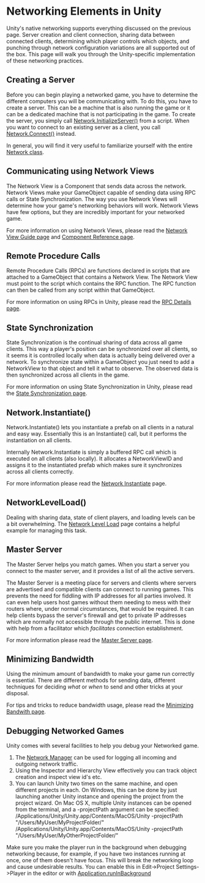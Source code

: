 Networking Elements in Unity
============================


Unity's native networking supports everything discussed on the previous page.  Server creation and client connection, sharing data between connected clients, determining which player controls which objects, and punching through network configuration variations are all supported out of the box.  This page will walk you through the Unity-specific implementation of these networking practices.


Creating a Server
-----------------


Before you can begin playing a networked game, you have to determine the different computers you will be communicating with.  To do this, you have to create a server.  This can be a machine that is also running the game or it can be a dedicated machine that is not participating in the game.  To create the server, you simply call [Network.InitializeServer()](ScriptRef:Network.InitializeServer.html) from a script.  When you want to connect to an existing server as a client, you call [Network.Connect()](ScriptRef:Network.Connect.html) instead.

In general, you will find it very useful to familiarize yourself with the entire [Network class](ScriptRef:Network.html).


Communicating using Network Views
---------------------------------


The <span class=keyword>Network View</span> is a Component that sends data across the network.  Network Views make your GameObject capable of sending data using RPC calls or State Synchronization.  The way you use Network Views will determine how your game's networking behaviors will work.  Network Views have few options, but they are incredibly important for your networked game.

For more information on using Network Views, please read the [Network View Guide page](net-NetworkView.md) and [Component Reference page](class-NetworkView.md).


Remote Procedure Calls
----------------------


Remote Procedure Calls (RPCs) are functions declared in scripts that are attached to a GameObject that contains a Network View.
The Network View must point to the script which contains the RPC function. The RPC function can then be called from any script within that GameObject.

For more information on using RPCs in Unity, please read the [RPC Details page](net-RPCDetails.md).


State Synchronization
---------------------


State Synchronization is the continual sharing of data across all game clients. This way a player's position can be synchronized over all clients, so it seems it is controlled locally when data is actually being delivered over a network. To synchronize state within a GameObject you just need to add a NetworkView to that object and tell it what to observe. The observed data is then synchronized across all clients in the game.

For more information on using State Synchronization in Unity, please read the [State Synchronization page](net-StateSynchronization.md).


Network.Instantiate()
---------------------


<span class=component>Network.Instantiate()</span> lets you instantiate a prefab on all clients in a natural and easy way. Essentially this is an <span class=component>Instantiate()</span> call, but it performs the instantiation on all clients.

Internally Network.Instantiate is simply a buffered RPC call which is executed on all clients (also locally). It allocates a NetworkViewID and assigns it to the instantiated prefab which makes sure it synchronizes across all clients correctly.

For more information please read the [Network Instantiate](net-NetworkInstantiate.md) page.


NetworkLevelLoad()
------------------


Dealing with sharing data, state of client players, and loading levels can be a bit overwhelming.  The [Network Level Load](net-NetworkLevelLoad.md) page contains a helpful example for managing this task.


Master Server
-------------


The <span class=keyword>Master Server</span> helps you match games.  When you start a server you connect to the master server, and it provides a list of all the active servers.

The <span class=keyword>Master Server</span> is a meeting place for servers and clients where servers are advertised and compatible clients can connect to running games. This prevents the need for fiddling with IP addresses for all parties involved. It can even help users host games without them needing to mess with their routers where, under normal circumstances, that would be required. It can help clients bypass the server's firewall and get to private IP addresses which are normally not accessible through the public internet. This is done with help from a facilitator which _facilitates_ connection establishment.

For more information please read the [Master Server page](net-MasterServer.md).


Minimizing Bandwidth
--------------------


Using the minimum amount of bandwidth to make your game run correctly is essential. There are different methods for sending data, different techniques for deciding _what_ or _when_ to send and other tricks at your disposal.

For tips and tricks to reduce bandwidth usage, please read the [Minimizing Bandwith page](net-MinimizingBandwidth.md).


Debugging Networked Games
-------------------------


Unity comes with several facilities to help you debug your Networked game.

1. The [Network Manager](class-NetworkManager.md) can be used for logging all incoming and outgoing network traffic.
1. Using the Inspector and Hierarchy View effectively you can track object creation and inspect view id's etc.
1. You can launch Unity two times on the same machine, and open different projects in each. On Windows, this can be done by just launching another Unity instance and opening the project from the project wizard. On Mac OS X, multiple Unity instances can be opened from the terminal, and a <span class=menu>-projectPath</span> argument can be specified:
    /Applications/Unity/Unity.app/Contents/MacOS/Unity -projectPath "/Users/MyUser/MyProjectFolder/"
    /Applications/Unity/Unity.app/Contents/MacOS/Unity -projectPath "/Users/MyUser/MyOtherProjectFolder/"


Make sure you make the player run in the background when debugging networking because, for example, if you have two instances running at once, one of them doesn't have focus. This will break the networking loop and cause undesirable results. You can enable this in Edit->Project Settings->Player in the editor or with [Application.runInBackground](ScriptRef:Application-runInBackground.html)

